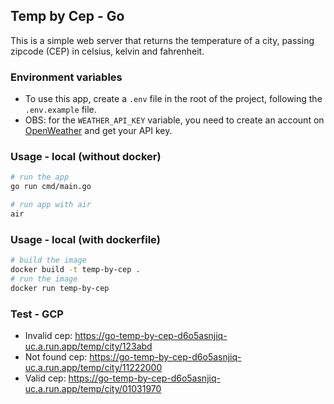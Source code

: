 ## Temp by Cep - Go

This is a simple web server that returns the temperature of a city, passing zipcode (CEP) in celsius, kelvin and fahrenheit.

### Environment variables

- To use this app, create a `.env` file in the root of the project, following the `.env.example` file.
- OBS: for the `WEATHER_API_KEY` variable, you need to create an account on [OpenWeather](https://openweathermap.org/) and get your API key.

### Usage - local (without docker)

```bash
# run the app
go run cmd/main.go

# run app with air
air
```

### Usage - local (with dockerfile)

```bash
# build the image
docker build -t temp-by-cep .
# run the image
docker run temp-by-cep
```

### Test - GCP

- Invalid cep: https://go-temp-by-cep-d6o5asnjiq-uc.a.run.app/temp/city/123abd
- Not found cep: https://go-temp-by-cep-d6o5asnjiq-uc.a.run.app/temp/city/11222000
- Valid cep: https://go-temp-by-cep-d6o5asnjiq-uc.a.run.app/temp/city/01031970